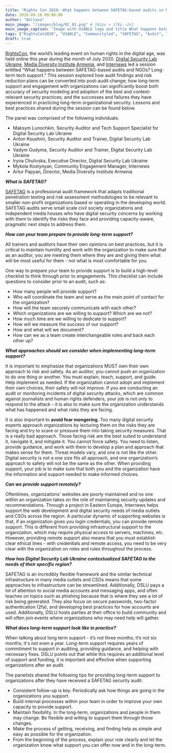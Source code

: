 ```yaml
---
title: "Rights Con 2020: What happens between SAFETAG-based audits in NGOs? Long term tech support"
date: 2020-09-18 09:00:00
author: "Adriana"
main_image: "/images/blog/RC_01.png" # 342px × 178p ~2x1
main_image_caption: "Image with USABLE logo and title What happens between SAFETAG-based audits in NGOs? Long term tech support"
tags: ["RightsCon2020", "USABLE", "Communityled", "SAFETAG", "Audit", "ADOPTABLE"]
draft: true
---
```


[RightsCon](https://rightscon.org), the world’s leading event on human rights in the digital age, was held online this year during the month of July 2020. [Digital Security Lab Ukraine](https://dslua.org/), [Media Diversity Institute Armenia](https://mdi.am/en/home/), and [Internews](https://internews.org/) led a session entitled “What happens between SAFETAG-based audits and NGOs? Long-term tech support.” This session explored how audit findings and risk reduction plans can be converted into post-audit change; how long-term support and engagement with organizations can significantly boost both accuracy of security modeling and adoption of the best and context-relevant security practices; and the successes and failures they have experienced in practicing long-term organizational security. Lessons and best practices shared during the session can be found below.

The panel was comprised of the following individuals:

- Maksym Lunochkin, Security Auditor and Tech Support Specialist for Digital Security Lab Ukraine
- Anton Koushnir, Security Auditor and Trainer, Digital Security Lab Ukraine
- Vadym Gudyma, Security Auditor and Trainer, Digital Security Lab Ukraine
- Iryna Chulivska, Executive Director, Digital Security Lab Ukraine
- Mykola Kostynyan, Community Engagement Manager, Internews
- Artur Papyan, Director, Media Diversity Institute Armenia

***What is SAFETAG?***

[SAFETAG](https://safetag.org) is a professional audit framework that adapts traditional penetration testing and risk assessment methodologies to be relevant to smaller non-profit organizations based or operating in the developing world. SAFETAG audits serve small scale civil society organizations and independent media houses who have digital security concerns by working with them to identify the risks they face and providing capacity-aware, pragmatic next steps to address them.

***How can your team prepare to provide long-term support?***

All trainers and auditors have their own opinions on best practices, but it is critical to maintain humility and work with the organization to make sure that as an auditor, you are meeting them where they are and giving them what will be most useful for them - not what is most comfortable for you.

One way to prepare your team to provide support is to build a high-level checklist to think through prior to engagements. This checklist can include questions to consider prior to an audit, such as:

- How many people will provide support?
- Who will coordinate the team and serve as the main point of contact for the organization?
- How will the team securely communicate with each other?
- Which organizations are we willing to support? Which are we not?
- How much time are we willing to dedicate to support?
- How will we measure the success of our support?
- How and what will we document?
- How can we as a team create interchangeable roles and back each other up?

***What approaches should we consider when implementing long-term support?***

It is important to emphasize that organizations MUST own their own approach to risk and safety. As an auditor, you cannot push an organization to do one thing or another. You must explain, teach, support, and guide. Help implement as needed. If the organization cannot adopt and implement their own choices, their safety will not improve. If you are conducting an audit or monitoring incidents of digital security attacks, which are common against journalists and human rights defenders, your job is not only to respond to the attack - it is also to make sure the organization understands what has happened and what risks they are facing.

It is also important to **avoid fear mongering**. Too many digital security experts approach organizations by lecturing them on the risks they are facing and try to scare or pressure them into taking security measures. That is a really bad approach. Those facing risk are the best suited to understand it, navigate it, and mitigate it. You cannot force safety. You need to listen, provide guidance, and work with them to develop a plan and approach that makes sense for them. Threat models vary, and one is not like the other. Digital security is not a one size fits all approach, and one organization’s approach to safety will not be the same as the other. When providing support, your job is to make sure that both you and the organization have the information and support needed to make informed choices.

***Can we provide support remotely?***

Oftentimes, organizations’ websites are poorly maintained and no one within an organization takes on the role of maintaining security updates and recommendations. Through a project in Eastern Europe, Internews helps support the web development and digital security needs of media outlets and CSOs across the region. A particular dynamic of supporting websites is that, if an organization gives you login credentials, you can provide remote support.  This is different from providing infrastructural support to the organization, which may require physical access to servers, machines, etc. However, providing remote support also means that you must establish clear ethical lines - with credentials and remote access, you need to be very clear with the organization on roles and rules throughout the process.

***How has Digital Security Lab Ukraine contextualized SAFETAG to the needs of their specific region?***

SAFETAG is an incredibly flexible framework and the similar technical infrastructure in many media outlets and CSOs means that some approaches to infrastructure can be streamlined. Additionally, DSLU pays a lot of attention to social media accounts and messaging apps, and often teaches on topics such as phishing because that is where they see a lot of risk being generated. They also focus on secure passwords, two-factor authentication (2fa), and developing best practices for how accounts are used. Additionally, DSLU hosts parties at their office to build community and will often join events where organizations who may need help will gather.

***What does long-term support look like in practice?***

When talking about long term support - it’s not three months; it’s not six months; it's not even a year. Long-term support requires years of commitment to support in auditing, providing guidance, and helping with necessary fixes. DSLU points out that while this requires an additional level of support and funding, it is important and effective when supporting organizations after an audit.

The panelists shared the following tips for providing long-term support to organizations after they have received a SAFETAG security audit:

- Consistent follow-up is key. Periodically ask how things are going in the organizations you support.
- Build internal processes within your team in order to improve your own capacity to provide support.
- Maintain flexibility. In the long-term, organizations and people in them may change. Be flexible and willing to support them through those changes.
- Make the process of getting, receiving, and finding help as simple and easy as possible for the organization.
- From the beginning of the process, explain your role clearly and let the organization know what support you can offer now and in the long-term.
